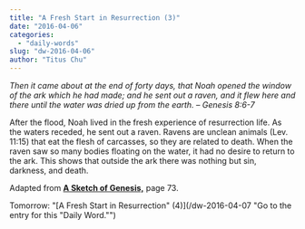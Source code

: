 ```yaml
---
title: "A Fresh Start in Resurrection (3)"
date: "2016-04-06"
categories: 
  - "daily-words"
slug: "dw-2016-04-06"
author: "Titus Chu"
---
```


_Then it came about at the end of forty days, that Noah opened the window of the ark which he had made; and he sent out a raven, and it flew here and there until the water was dried up from the earth. – Genesis 8:6-7_

After the flood, Noah lived in the fresh experience of resurrection life. As the waters receded, he sent out a raven. Ravens are unclean animals (Lev. 11:15) that eat the flesh of carcasses, so they are related to death. When the raven saw so many bodies floating on the water, it had no desire to return to the ark. This shows that outside the ark there was nothing but sin, darkness, and death.

Adapted from __[A Sketch of Genesis,](/book-gen-sketch/ "Go to the listing for this book.")__ page 73.

Tomorrow: "[A Fresh Start in Resurrection" (4)](/dw-2016-04-07 "Go to the entry for this "Daily Word."")

